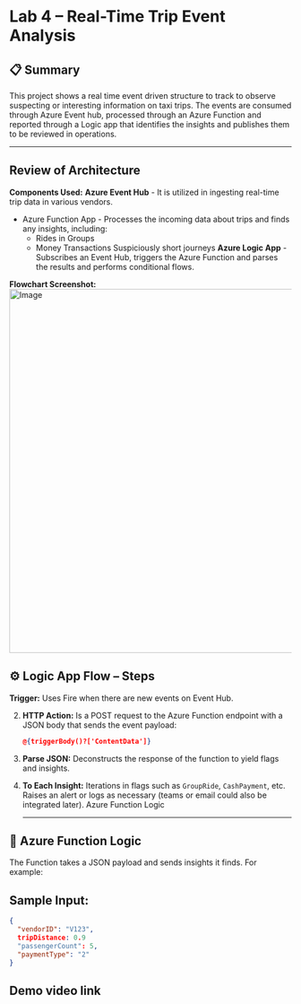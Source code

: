 # Lab 4 – Real-Time Trip Event Analysis
## 📋 Summary
This project shows a real time event driven structure to track to observe suspecting or interesting information on taxi trips. The events are consumed through Azure Event hub, processed through an Azure Function and reported through a Logic app that identifies the insights and publishes them to be reviewed in operations.

---
## Review of Architecture

**Components Used:**
**Azure Event Hub** - It is utilized in ingesting real-time trip data in various vendors.
- Azure Function App - Processes the incoming data about trips and finds any insights, including:
  - Rides in Groups
  - Money Transactions
  Suspiciously short journeys
**Azure Logic App** -Subscribes an Event Hub, triggers the Azure Function and parses the results and performs conditional flows.

**Flowchart Screenshot:**
<img width="1365" height="649" alt="Image" src="https://github.com/user-attachments/assets/82456398-f5cb-4ecb-b249-5e764bf87d93" />
## ⚙️ Logic App Flow – Steps
**Trigger:**
   Uses Fire when there are new events on Event Hub.

2. **HTTP Action:**
   Is a POST request to the Azure Function endpoint with a JSON body that sends the event payload:
     ```json
     @{triggerBody()?['ContentData']}
     ```

3. **Parse JSON:**
   Deconstructs the response of the function to yield flags and insights.

4. **To Each Insight:**
   Iterations in flags such as `GroupRide`, `CashPayment`, etc.
   Raises an alert or logs as necessary (teams or email could also be integrated later).
   Azure Function Logic

   ---

## 🧮 Azure Function Logic
The Function takes a JSON payload and sends insights it finds. For example:

## Sample Input:

```json
{
  "vendorID": "V123",
  tripDistance: 0.9
  "passengerCount": 5,
  "paymentType": "2"
}
```

## Demo video link

